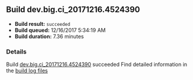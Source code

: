 ## Build dev.big.ci_20171216.4524390
- **Build result:** `succeeded`
- **Build queued:** 12/16/2017 5:34:19 AM
- **Build duration:** 7.36 minutes
### Details
Build [dev.big.ci_20171216.4524390](https://winappstudio.visualstudio.com/web/build.aspx?pcguid=a4ef43be-68ce-4195-a619-079b4d9834c2&builduri=vstfs%3a%2f%2f%2fBuild%2fBuild%2f24390) succeeded
Find detailed information in the [build log files](https://uwpctdiags.blob.core.windows.net/buildlogs/dev.big.ci_20171216.4524390_logs.zip)
